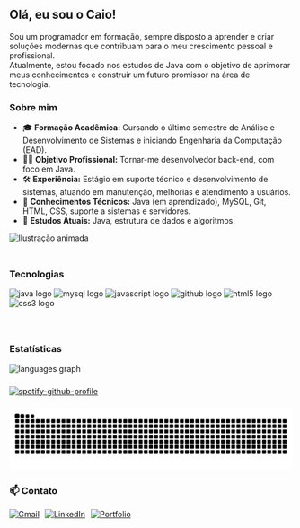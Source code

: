 <h2 align="left">Olá, eu sou o Caio!</h2>

<p align="left">
Sou um programador em formação, sempre disposto a aprender e criar soluções modernas que contribuam para o meu crescimento pessoal e profissional.<br>
Atualmente, estou focado nos estudos de Java com o objetivo de aprimorar meus conhecimentos e construir um futuro promissor na área de tecnologia.
</p>

<h3 align="left">Sobre mim</h3>

<ul align="left">
  <li>🎓 <strong>Formação Acadêmica:</strong> Cursando o último semestre de Análise e Desenvolvimento de Sistemas e iniciando Engenharia da Computação (EAD).</li>
  <li>👨‍💻 <strong>Objetivo Profissional:</strong> Tornar-me desenvolvedor back-end, com foco em Java.</li>
  <li>🛠 <strong>Experiência:</strong> Estágio em suporte técnico e desenvolvimento de sistemas, atuando em manutenção, melhorias e atendimento a usuários.</li>
  <li>💾 <strong>Conhecimentos Técnicos:</strong> Java (em aprendizado), MySQL, Git, HTML, CSS, suporte a sistemas e servidores.</li>
  <li>🧠 <strong>Estudos Atuais:</strong> Java, estrutura de dados e algoritmos.</li>
</ul>

<div align="left">
  <img height="200" src="https://i.imgur.com/WStgtGR.jpeg" alt="Ilustração animada" title="Ace One piece" />
</div>

###

<div align="left" style="display: flex; gap: 40px; flex-wrap: wrap;">

  <!-- Tecnologias -->
  <div>
    <h3 align="left">Tecnologias</h3>
    <img src="https://cdn.jsdelivr.net/gh/devicons/devicon/icons/java/java-original.svg" height="40" alt="java logo" title ="Java"/>
    <img src="https://cdn.jsdelivr.net/gh/devicons/devicon/icons/mysql/mysql-original.svg" height="40" alt="mysql logo" title = "MYSQL" />
    <img src="https://cdn.jsdelivr.net/gh/devicons/devicon/icons/javascript/javascript-original.svg" height="40" alt="javascript logo" title = "JS" />
    <img src="https://cdn.jsdelivr.net/gh/devicons/devicon/icons/github/github-original.svg" height="40" alt="github logo" title = "Github" />
    <img src="https://cdn.jsdelivr.net/gh/devicons/devicon/icons/html5/html5-original.svg" height="40" alt="html5 logo" title = "HTML5"/>
    <img src="https://cdn.jsdelivr.net/gh/devicons/devicon/icons/css3/css3-original.svg" height="40" alt="css3 logo" title = "CSS3"/>
  </div>

  <!-- GitHub Stats -->
  <div>
    <h3 align="left">Estatísticas</h3>
    <img src="https://github-readme-stats.vercel.app/api/top-langs?username=caiosperetta&locale=en&hide_title=false&layout=compact&card_width=320&langs_count=5&theme=dracula&hide_border=false&order=2" height="150" alt="languages graph" />
  </div>

</div>

###

[![spotify-github-profile](https://spotify-github-profile.kittinanx.com/api/view?uid=gfqa6h2zuo1vynp0tmx8gcnaf&cover_image=true&theme=novatorem&show_offline=false&background_color=121212&interchange=false&bar_color=53b14f&bar_color_cover=false)](https://github.com/kittinan/spotify-github-profile)

###

<picture>
  <source media="(prefers-color-scheme: dark)" srcset="https://raw.githubusercontent.com/caiosperetta/caiosperetta/output/pacman-contribution-graph-dark.svg">
  <source media="(prefers-color-scheme: light)" srcset="https://raw.githubusercontent.com/caiosperetta/caiosperetta/output/pacman-contribution-graph.svg">
  <img alt="pacman contribution graph" src="https://raw.githubusercontent.com/caiosperetta/caiosperetta/output/pacman-contribution-graph.svg" />
</picture>

###

### 📫 Contato

<div align="left" style="display: flex; gap: 10px;">

  <a href="mailto:caiosperettajuliano@gmail.com" target="_blank" rel="noopener noreferrer">
    <img src="https://img.shields.io/badge/Gmail-D14836?style=for-the-badge&logo=gmail&logoColor=white" alt="Gmail" />
  </a>

  <a href="https://linkedin.com/in/seu-usuario" target="_blank" rel="noopener noreferrer">
    <img src="https://img.shields.io/badge/LinkedIn-0077B5?style=for-the-badge&logo=linkedin&logoColor=white" alt="LinkedIn" />
  </a>

  <a href="https://caiosperetta.github.io/portfolio/" target="_blank" rel="noopener noreferrer">
    <img src="https://img.shields.io/badge/Portfolio-000000?style=for-the-badge&logo=github&logoColor=white" alt="Portfolio" />
  </a>

</div>


